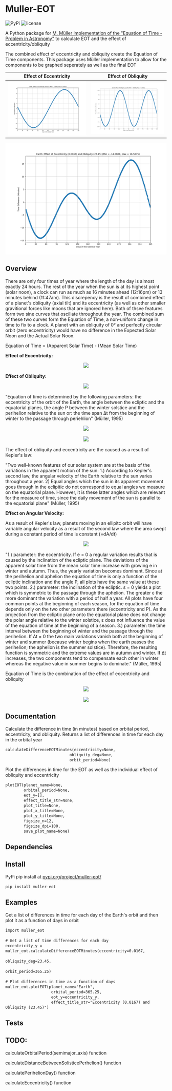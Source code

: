 # Muller-EOT
![PyPi](https://img.shields.io/pypi/v/muller-eot)
![license](https://img.shields.io/github/license/cyschneck/Muller-EOT)

A Python package for [M. Müller implementation of the "Equation of Time - Problem in Astronomy"](http://info.ifpan.edu.pl/firststep/aw-works/fsII/mul/mueller.pdf) to calculate EOT and the effect of eccentricity/obliquity

The combined effect of eccentricity and obliquity create the Equation of Time components. This package uses Müller implementation to allow for the components to be graphed seperately as well as the final EOT

| Effect of Eccentricity | Effect of Obliquity |
| ------------- | ------------- |
| ![effect_eccentricity](https://raw.githubusercontent.com/cyschneck/Muller-EOT/main/examples/earth_eccentricity_testing.png) | ![effect_obliquity](https://raw.githubusercontent.com/cyschneck/Muller-EOT/main/examples/earth_obliquity_testing.png) |

![effect_eot](https://raw.githubusercontent.com/cyschneck/Muller-EOT/main/examples/earth_eot_testing.png)

## Overview

There are only four times of year where the length of the day is almost exactly 24 hours. 
The rest of the year when the sun is at its highest point (solar noon), a clock can run 
as much as 16 minutes ahead (12:16pm) or 13 minutes behind (11:47am). This discrepency is 
the result of combined effect of a planet's obliquity (axial tilt) and its eccentricity (as
well as other smaller gravitional forces like moons that are ignored here). Both of thsee 
features form two sine curves that oscillate throughout the year. The combined sum
of these two curves form the Equation of Time, a non-uniform change in time to fix to a clock.
A planet with an obliquity of 0° and perfectly circular orbit (zero eccentricity) would have
no difference in the Expected Solar Noon and the Actual Solar Noon.

Equation of Time = (Apparent Solar Time) - (Mean Solar Time) 

**Effect of Eccentricity:**
<p align="center">
  <img src="https://user-images.githubusercontent.com/22159116/203484492-bf0f6098-fe13-44d3-b372-bcb8cc4120f8.png" />
</p>

**Effect of Obliquity:**
<p align="center">
  <img src="https://user-images.githubusercontent.com/22159116/203484389-613ffb3e-9719-4962-a316-eeeb887af1c5.png" />
</p>

"Equation of time is determined by the following parameters: the eccentricity of 
the orbit of the Earth, the angle between the ecliptic and the equatorial planes, the 
angle P between the winter solstice and the perihelion relative to the sun or: 
the time span ∆t from the beginning of winter to the passage through periehlion" (Müller, 1995)

<p align="center">
  <img src="https://user-images.githubusercontent.com/22159116/203484797-23c81e99-0eee-4431-bc21-31429a615e4f.png" />
</p>
<p align="center">
  <img src="https://user-images.githubusercontent.com/22159116/203484692-b07bad99-3c6c-43e5-904f-04200f72c571.png" />
</p>

The effect of obliquity and eccentricity are the caused as a result of Kepler's law:

"Two well-known features of our solar system are at the basis of the variations
 in the apparent motion of the sun: 1.) According to Kepler's second law, the angular
 velocity of the Earth relative to the sun varies throughout a year. 2) Equal angles
 which the sun in its apparent movement goes through in the eclipitic do not correspond
 to equal angles we measure on the equatorial plane. However, it is these latter angles
 which are relevant for the measure of time, since the daily movement of the sun is
 parallel to the equatorial plane" (Müller, 1995)
 
**Effect on Angular Velocity:**

As a result of Kepler's law, planets moving in an ellipitc orbit will have variable angular velocity 
as a result of the second law where the area swept during a constant period of time is constant (=dA/dt)

<p align="center">
  <img src="https://user-images.githubusercontent.com/22159116/203687968-4055d194-afe0-49e8-8b73-94f1b58a3969.png" />
</p>

"1.) parameter: the eccentricity. If e = 0 a regular variation results that is caused by
the inclination of the ecliptic plane. The deviations of the apparent solar time from the
mean solar time increase with growing e in winter and autumn. Thus, the yearly variation
becomes dominant. Since at the perihelion and aphelion the equation of time is only a
function of the ecliptic inclination and the angle P, all plots have the same value at these
two points.
2.) parameter: the inclination of the ecliptic. ε = 0 yields a plot which is symmetric to
the passage through the aphelion. The greater ε the more dominant the variation with a
period of half a year. All plots have four common points at the beginning of each season,
for the equation of time depends only on the two other parameters there (eccentricity
and P). As the projection from the ecliptic plane onto the equatorial plane does not
change the polar angle relative to the winter solstice, ε does not influence the value of the
equation of time at the beginning of a season.
3.) parameter: the time interval between the beginning of winter and the passage
through the perihelion. If ∆t = 0 the two main variations vanish both at the beginning
of winter and summer (because winter begins when the earth passes the perihelion; the
aphelion is the summer solstice). Therefore, the resulting function is symmetric and the
extreme values are in autumn and winter. If ∆t increases, the two components tend to
compensate each other in winter whereas the negative value in summer begins to dominate." (Müller, 1995)

Equation of Time is the combination of the effect of eccentricity and obliquity
<p align="center">
  <img src="https://user-images.githubusercontent.com/22159116/203484851-c96be35a-2d4a-44df-a2ee-a9d88974aa9e.png" />
</p>

<p align="center">
  <img src="https://user-images.githubusercontent.com/22159116/203877814-c2d710f3-0681-4f72-8607-0f96e2a33256.png" />
</p>

## Documentation
Calculate the difference in time (in minutes) based on orbital period, eccentricity, and obliquity. Returns a list of differences in time for each day in the orbital year
```
calculateDifferenceEOTMinutes(eccentricity=None,
							obliquity_deg=None,
							orbit_period=None)
```

Plot the differences in time for the EOT as well as the individual effect of obliquity and eccentricity
```
plotEOT(planet_name=None,
		orbital_period=None,
		eot_y=[],
		effect_title_str=None,
		plot_title=None,
		plot_x_title=None,
		plot_y_title=None,
		figsize_n=12,
		figsize_dpi=100,
		save_plot_name=None)
```
## Dependencies
## Install
PyPi pip install at [pypi.org/project/muller-eot/](https://pypi.org/project/muller-eot/)

```
pip install muller-eot
```
## Examples

Get a list of differences in time for each day of the Earth's orbit and then plot it as a function of days in orbit

```
import muller_eot

# Get a list of time differences for each day
eccentricity_y = muller_eot.calculateDifferenceEOTMinutes(eccentricity=0.0167,
														obliquity_deg=23.45,
														orbit_period=365.25)

# Plot differences in time as a function of days
muller_eot.plotEOT(planet_name="Earth",
					orbital_period=365.25,
					eot_y=eccentricity_y,
					effect_title_str="Eccentricity (0.0167) and Obliquity (23.45)")
```

## Tests
## TODO:

calculateOrbitalPeriod(semimajor_axis) function

calculateDistanceBetweenSolisticePerhelion() function

calculatePerihelionDay() function

calculateEccentricity() function
